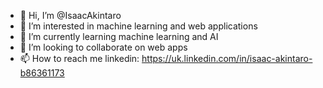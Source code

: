 - 👋 Hi, I’m @IsaacAkintaro
- 👀 I’m interested in machine learning and web applications
- 🌱 I’m currently learning machine learning and AI
- 💞️ I’m looking to collaborate on web apps
- 📫 How to reach me linkedin: https://uk.linkedin.com/in/isaac-akintaro-b86361173

<!---
IsaacAkintaro/IsaacAkintaro is a ✨ special ✨ repository because its `README.md` (this file) appears on your GitHub profile.
You can click the Preview link to take a look at your changes.
--->

